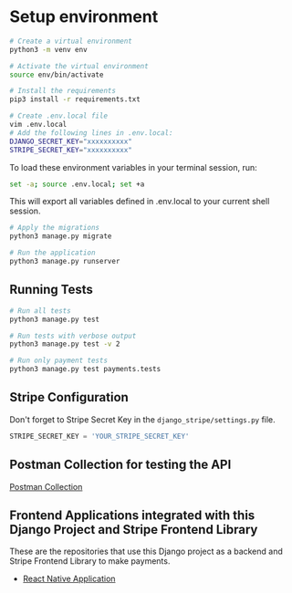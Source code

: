 # Setup environment

```bash
# Create a virtual environment
python3 -m venv env
````

```bash
# Activate the virtual environment
source env/bin/activate
```

```bash
# Install the requirements
pip3 install -r requirements.txt
```

```bash
# Create .env.local file
vim .env.local
# Add the following lines in .env.local:
DJANGO_SECRET_KEY="xxxxxxxxxx"
STRIPE_SECRET_KEY="xxxxxxxxxx"
```

To load these environment variables in your terminal session, run:

```bash
set -a; source .env.local; set +a
```
This will export all variables defined in .env.local to your current shell session.


```bash
# Apply the migrations
python3 manage.py migrate
```


```bash
# Run the application
python3 manage.py runserver
```

## Running Tests

```bash
# Run all tests
python3 manage.py test

# Run tests with verbose output
python3 manage.py test -v 2

# Run only payment tests
python3 manage.py test payments.tests
```

## Stripe Configuration

Don't forget to Stripe Secret Key in the `django_stripe/settings.py` file.

```python
STRIPE_SECRET_KEY = 'YOUR_STRIPE_SECRET_KEY'
```

## Postman Collection for testing the API

[Postman Collection](./django-stripe.postman_collection.json)


## Frontend Applications integrated with this Django Project and Stripe Frontend Library

These are the repositories that use this Django project as a backend and Stripe Frontend Library to make payments.

- [React Native Application](https://github.com/Alexon1999/react-native-stripe)